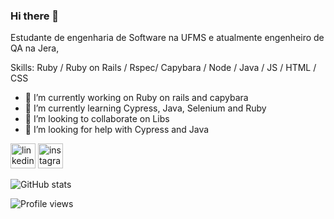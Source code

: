 ### Hi there 👋

<!--
**GabrielCansancao/GabrielCansancao** is a ✨ _special_ ✨ repository because its `README.md` (this file) appears on your GitHub profile. -->
Estudante de engenharia de Software na UFMS e atualmente engenheiro de QA na Jera, 

Skills: Ruby / Ruby on Rails / Rspec/ Capybara / Node / Java / JS / HTML / CSS 

- 🔭 I’m currently working on Ruby on rails and capybara 
- 🌱 I’m currently learning Cypress, Java, Selenium and Ruby
- 👯 I’m looking to collaborate on Libs 
- 🤔 I’m looking for help with Cypress and Java 


[<img src='https://www.flaticon.com/svg/vstatic/svg/174/174857.svg?token=exp=1617789305~hmac=8d50a1973828351f99e0f53ad3ab690b' alt='linkedin' height='40'>](https://www.linkedin.com/in/gabrielcansancao/)   [<img src='https://www.flaticon.com/svg/vstatic/svg/174/174855.svg?token=exp=1617789463~hmac=100d468459c0203efc88ccee5a7935b7' alt='instagram' height='40'>](https://www.instagram.com/gabrielkans/) 

![GitHub stats](https://github-readme-stats.vercel.app/api?username=GabrielCansancao&show_icons=true)  

![Profile views](https://gpvc.arturio.dev/GabrielCansancao)   


